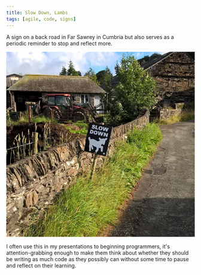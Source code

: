 ```yaml
---
title: Slow Down, Lambs
tags: [agile, code, signs]
---
```


A sign on a back road in Far Sawrey in Cumbria but also serves as a periodic reminder to stop and reflect more.

![slow down](/img/posts/slow-down-lambs/slow-lambs.webp)

I often use this in my presentations to beginning programmers, it's attention-grabbing enough to make them think about whether
they should be writing as much code as they possibly can without some time to pause and reflect on their learning.
